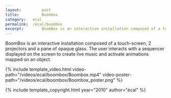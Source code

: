 ```yaml
---
layout: 		post
title: 			Boombox
category: 	ecal
permalink: 	/ecal/boombox
excerpt:		BoomBox is an interactive installation composed of a touch-screen, 2 projectors and a pane of opaque glass. The user interacts with a sequencer displayed on the screen to create live music and activate animations mapped on an object.
---
```


BoomBox is an interactive installation composed of a touch-screen, 2 projectors and a pane of opaque glass. The user interacts with a sequencer displayed on the screen to create live music and activate animations mapped on an object.

{% include template_video.html video-path="/videos/ecal/boombox/Boombox.mp4" video-poster-path="/videos/ecal/boombox/Boombox_poster.png" %}

{% include template_copyright.html year="2010" author="écal" %}